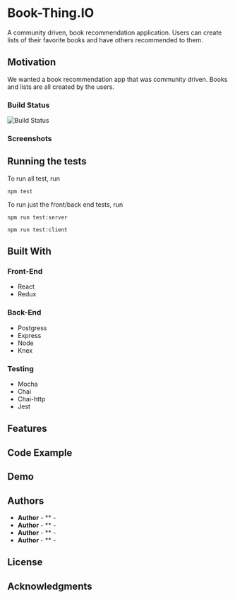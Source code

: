 <!-- # book-thing.io

Initial wireframes:

https://wireframe.cc/x0a8I9

https://wireframe.cc/6oVXTU -->
# Book-Thing.IO

A community driven, book recommendation application. Users can create lists of their favorite books and have others recommended to them.

## Motivation

We wanted a book recommendation app that was community driven. Books and lists are all created by the users.

### Build Status

![Build Status](https://travis-ci.org/thinkful-c11/book-thing.io.svg?branch=master)

### Screenshots



## Running the tests

To run all test, run
```
npm test
```
To run just the front/back end tests, run
```
npm run test:server

npm run test:client
```

## Built With

### Front-End
* React
* Redux

### Back-End
* Postgress
* Express
* Node
* Knex

### Testing
* Mocha
* Chai
* Chai-http
* Jest

## Features

## Code Example

## Demo

## Authors

* **Author** - ** -
* **Author** - ** -
* **Author** - ** -
* **Author** - ** -

## License


## Acknowledgments
